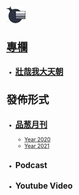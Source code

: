 <img src="Logo.png" width=10%>

# [專欄](/專欄)
- ## [壯哉我大天朝](/專欄/壯哉我大天朝.md)

# 發佈形式
- ## [品葱月刊](/品葱月刊)
  - [Year 2020](/品葱月刊/2020.md)
  - [Year 2021](/品葱月刊/2021.md)
- ## Podcast
- ## Youtube Video
